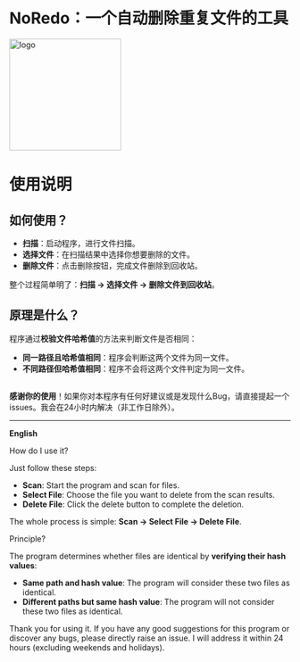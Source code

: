 # NoRedo：一个自动删除重复文件的工具

<img src="https://www.lp-gardenwalk.top/wp-content/uploads/2024/03/cropped-1710345033-bg_bggenerator_com-1.png" alt="logo" width="200" height="200">

# 使用说明

## 如何使用？

- **扫描**：启动程序，进行文件扫描。
- **选择文件**：在扫描结果中选择你想要删除的文件。
- **删除文件**：点击删除按钮，完成文件删除到回收站。

整个过程简单明了：**扫描 → 选择文件 → 删除文件到回收站**。

## 原理是什么？

程序通过**校验文件哈希值**的方法来判断文件是否相同：
- **同一路径且哈希值相同**：程序会判断这两个文件为同一文件。
- **不同路径但哈希值相同**：程序不会将这两个文件判定为同一文件。

## 

**感谢你的使用**！如果你对本程序有任何好建议或是发现什么Bug，请直接提起一个issues。我会在24小时内解决（非工作日除外）。

---

**English**

How do I use it?

Just follow these steps:
- **Scan**: Start the program and scan for files.
- **Select File**: Choose the file you want to delete from the scan results.
- **Delete File**: Click the delete button to complete the deletion.

The whole process is simple: **Scan → Select File → Delete File**.

Principle?

The program determines whether files are identical by **verifying their hash values**:
- **Same path and hash value**: The program will consider these two files as identical.
- **Different paths but same hash value**: The program will not consider these two files as identical.

Thank you for using it. If you have any good suggestions for this program or discover any bugs, please directly raise an issue. I will address it within 24 hours (excluding weekends and holidays).
